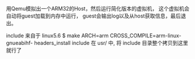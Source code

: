 用Qemu模拟出一个ARM32的Host，然后运行简化版本的虚拟机，
这个虚拟机会自动将guest加载到内存中运行，
guest会输出log以及从host获取信息，最后退出。


include 来自于 linux5.6 $ make ARCH=arm CROSS_COMPILE=arm-linux-gnueabihf- headers_install
include 在 usr/ 中, 将 include 目录整个拷贝到这里就行了
